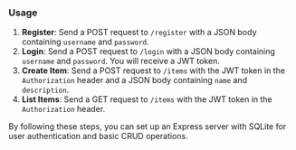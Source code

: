 ### Usage

1. **Register**: Send a POST request to `/register` with a JSON body containing `username` and `password`.
2. **Login**: Send a POST request to `/login` with a JSON body containing `username` and `password`. You will receive a JWT token.
3. **Create Item**: Send a POST request to `/items` with the JWT token in the `Authorization` header and a JSON body containing `name` and `description`.
4. **List Items**: Send a GET request to `/items` with the JWT token in the `Authorization` header.

By following these steps, you can set up an Express server with SQLite for user authentication and basic CRUD operations.
